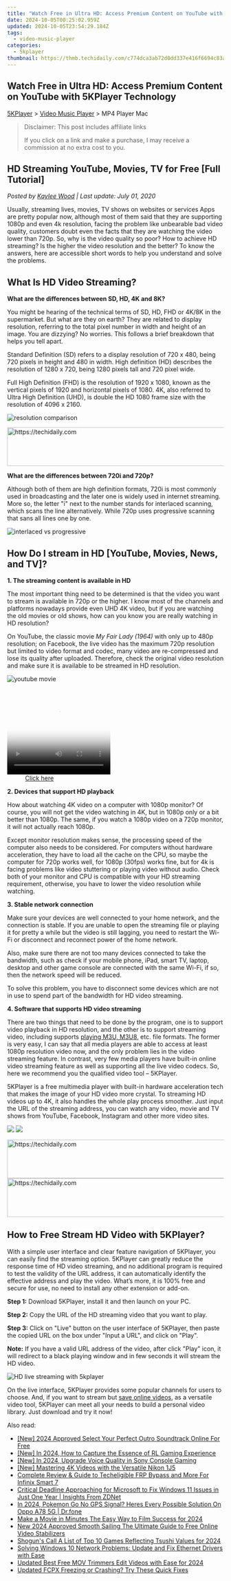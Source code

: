 ```yaml
---
title: "Watch Free in Ultra HD: Access Premium Content on YouTube with 5KPlayer Technology"
date: 2024-10-05T00:25:02.959Z
updated: 2024-10-05T23:54:29.184Z
tags:
  - video-music-player
categories:
  - 5kplayer
thumbnail: https://thmb.techidaily.com/c774dca3ab72d0dd337e416f6694c83a3258e570406ced6f2d33110479fdae4a.jpg
---
```


## Watch Free in Ultra HD: Access Premium Content on YouTube with 5KPlayer Technology

[5KPlayer](https://tools.techidaily.com/5kplayer/products/) \> [Video Music Player](https://tools.techidaily.com/5kplayer/video-music-player/) \> MP4 Player Mac

>  Disclaimer: This post includes affiliate links
>
>  If you click on a link and make a purchase, I may receive a commission at no extra cost to you.
>

## HD Streaming YouTube, Movies, TV for Free \[Full Tutorial\]

 _Posted by [Kaylee Wood](https://www.quora.com/profile/Amanda-Hu-21) | Last update: July 01, 2020_

Usually, streaming lives, movies, TV shows on websites or services Apps are pretty popular now, although most of them said that they are supporting 1080p and even 4k resolution, facing the problem like unbearable bad video quality, customers doubt even the facts that they are watching the video lower than 720p. So, why is the video quality so poor? How to achieve HD streaming? Is the higher the video resolution and the better? To know the answers, here are accessible short words to help you understand and solve the problems.

## What Is HD Video Streaming?

**What are the differences between SD, HD, 4K and 8K?**

You might be hearing of the technical terms of SD, HD, FHD or 4K/8K in the supermarket. But what are they on earth? They are related to display resolution, referring to the total pixel number in width and height of an image. You are dizzying? No worries. This follows a brief breakdown that helps you tell apart.

Standard Definition (SD) refers to a display resolution of 720 x 480, being 720 pixels in height and 480 in width. High definition (HD) describes the resolution of 1280 x 720, being 1280 pixels tall and 720 pixel wide.

Full High Definition (FHD) is the resolution of 1920 x 1080, known as the vertical pixels of 1920 and horizontal pixels of 1080\. 4K, also referred to Ultra High Definition (UHD), is double the HD 1080 frame size with the resolution of 4096 x 2160.

![resolution comparison](https://www.5kplayer.com/video-music-player/img/resolution-explained.jpg) 

<!-- affiliate ads begin -->
<a href="https://aidotcom.pxf.io/c/5597632/2134499/19576" target="_top" id="2134499">
  <img src="//a.impactradius-go.com/display-ad/19576-2134499" border="0" alt="https://techidaily.com" width="600" height="90"/>
</a>
<img height="0" width="0" src="https://aidotcom.pxf.io/i/5597632/2134499/19576" style="position:absolute;visibility:hidden;" border="0" />
<!-- affiliate ads end -->

**What are the differences between 720i and 720p?**

Although both of them are high definition formats, 720i is most commonly used in broadcasting and the later one is widely used in internet streaming. More so, the letter "i" next to the number stands for interlaced scanning, which scans the line alternatively. While 720p uses progressive scanning that sans all lines one by one.

![interlaced vs progressive](https://www.5kplayer.com/video-music-player/img/720i-vs-720p.jpg) 

## How Do I stream in HD \[YouTube, Movies, News, and TV\]?

**1\. The streaming content is available in HD**

The most important thing need to be determined is that the video you want to stream is available in 720p or the higher. I know most of the channels and platforms nowadays provide even UHD 4K video, but if you are watching the old movies or old shows, how can you know you are really watching in HD resolution?

On YouTube, the classic movie _My Fair Lady (1964)_ with only up to 480p resolution; on Facebook, the live video has the maximum 720p resolution but limited to video format and codec, many video are re-compressed and lose its quality after uploaded. Therefore, check the original video resolution and make sure it is available to be streamed in HD resolution.

![youtube movie](https://www.5kplayer.com/video-music-player/img/my-fair-lady-youtube.jpg) 

<!-- affiliate ads begin -->
<span id="1328679">
					<video width="240" height="200" style="cursor:pointer"
           poster="//a.impactradius-go.com/display-clicktoplayimage/1328679.png"
           onclick="if(!this.playClicked){this.play();this.setAttribute('controls',true);this.playClicked=true;}">
	   <source src="//a.impactradius-go.com/display-ad/15852-1328679">
	   <img src="//a.impactradius-go.com/display-clicktoplayimage/1328679.png" style="border: none; height: 100%; width: 100%; object-fit: contain">
	</video>
	<div style="width:150px;text-align:center"><a href="javascript:window.open(decodeURIComponent('https%3A%2F%2Fthefitville.pxf.io%2Fc%2F5597632%2F1328679%2F15852'), '_blank');void(0);">Click here</a></div>
</span>
<img height="0" width="0" src="https://imp.pxf.io/i/5597632/1328679/15852" style="position:absolute;visibility:hidden;" border="0" />
<!-- affiliate ads end -->

**2\. Devices that support HD playback** 

How about watching 4K video on a computer with 1080p monitor? Of course, you will not get the video watching in 4K, but in 1080p only or a bit better than 1080p. The same, if you watch a 1080p video on a 720p monitor, it will not actually reach 1080p. 

Except monitor resolution makes sense, the processing speed of the computer also needs to be considered. For computers without hardware acceleration, they have to load all the cache on the CPU, so maybe the computer for 720p works well, for 1080p (30fps) works fine, but for 4k is facing problems like video stuttering or playing video without audio. Check both of your monitor and CPU is compatible with your HD streaming requirement, otherwise, you have to lower the video resolution while watching.

**3\. Stable network connection** 

Make sure your devices are well connected to your home network, and the connection is stable. If you are unable to open the streaming file or playing it for pretty a while but the video is still lagging, you need to restart the Wi-Fi or disconnect and reconnect power of the home network.

Also, make sure there are not too many devices connected to take the bandwidth, such as check if your mobile phone, iPad, smart TV, laptop, desktop and other game console are connected with the same Wi-Fi, if so, then the network speed will be reduced.

To solve this problem, you have to disconnect some devices which are not in use to spend part of the bandwidth for HD video streaming.

**4\. Software that supports HD video streaming** 

There are two things that need to be done by the program, one is to support video playback in HD resolution, and the other is to support streaming video, including supports [playing M3U, M3U8](https://tools.techidaily.com/5kplayer/video-music-player/), etc. file formats. The former is very easy, I can say that all media players are able to access at least 1080p resolution video now, and the only problem lies in the video streaming feature. In contrast, very few media players have built-in online video streaming feature as well as supporting all the live video codecs. So, here we recommend you the qualified video tool – 5KPlayer.

5KPlayer is a free multimedia player with built-in hardware acceleration tech that makes the image of your HD video more crystal. To streaming HD videos up to 4K, it also handles the whole play process smoother. Just input the URL of the streaming address, you can watch any video, movie and TV shows from YouTube, Facebook, Instagram and other more video sites. 

[![](https://www.5kplayer.com/video-music-player/../button/freedownbackmac.png)](https://tools.techidaily.com/5kplayer/products/) [![](https://www.5kplayer.com/video-music-player/../button/freedownwhitewin.png)](https://tools.techidaily.com/5kplayer/products/) 

<!-- affiliate ads begin -->
<a href="https://aligracehair.sjv.io/c/5597632/2027167/19272" target="_top" id="2027167">
  <img src="//a.impactradius-go.com/display-ad/19272-2027167" border="0" alt="https://techidaily.com" width="728" height="90"/>
</a>
<img height="0" width="0" src="https://aligracehair.sjv.io/i/5597632/2027167/19272" style="position:absolute;visibility:hidden;" border="0" />
<!-- affiliate ads end -->

<!-- affiliate ads begin -->
<a href="https://unicoeye.pxf.io/c/5597632/2134239/18498" target="_top" id="2134239">
  <img src="//a.impactradius-go.com/display-ad/18498-2134239" border="0" alt="https://techidaily.com" width="721" height="90"/>
</a>
<img height="0" width="0" src="https://unicoeye.pxf.io/i/5597632/2134239/18498" style="position:absolute;visibility:hidden;" border="0" />
<!-- affiliate ads end -->

## How to Free Stream HD Video with 5KPlayer?

With a simple user interface and clear feature navigation of 5KPlayer, you can easily find the streaming option. 5KPlayer can greatly reduce the response time of HD video streaming, and no additional program is required to test the validity of the URL address, it can automatically identify the effective address and play the video. What’s more, it is 100% free and secure for use, no need to install any other extension or add-on. 

**Step 1:** Download 5KPlayer, install it and then launch on your PC.

**Step 2:** Copy the URL of the HD streaming video that you want to play.

**Step 3:** Click on "Live" button on the user interface of 5KPlayer, then paste the copied URL on the box under "Input a URL", and click on "Play".

**Note:** If you have a valid URL address of the video, after click "Play" icon, it will redirect to a black playing window and in few seconds it will stream the HD video. 

![HD live streaming with 5kplayer](https://www.5kplayer.com/video-music-player/img/play-m3u8-files.jpg) 

On the live interface, 5KPlayer provides some popular channels for users to choose. And, if you want to stream but [save online videos](https://tools.techidaily.com/5kplayer/youtube-download/), as a versatile video tool, 5KPlayer can meet all your needs to build a personal video library. Just download and try it now!

<ins class="adsbygoogle"
     style="display:block"
     data-ad-format="autorelaxed"
     data-ad-client="ca-pub-7571918770474297"
     data-ad-slot="1223367746"></ins>

<ins class="adsbygoogle"
     style="display:block"
     data-ad-client="ca-pub-7571918770474297"
     data-ad-slot="8358498916"
     data-ad-format="auto"
     data-full-width-responsive="true"></ins>

<span class="atpl-alsoreadstyle">Also read:</span>
<div><ul>
<li><a href="https://fox-blue.techidaily.com/new-2024-approved-select-your-perfect-outro-soundtrack-online-for-free/"><u>[New] 2024 Approved Select Your Perfect Outro Soundtrack Online For Free</u></a></li>
<li><a href="https://screen-capture.techidaily.com/new-in-2024-how-to-capture-the-essence-of-rl-gaming-experience/"><u>[New] In 2024, How to Capture the Essence of RL Gaming Experience</u></a></li>
<li><a href="https://article-files.techidaily.com/new-in-2024-upgrade-voice-quality-in-sony-console-gaming/"><u>[New] In 2024, Upgrade Voice Quality in Sony Console Gaming</u></a></li>
<li><a href="https://fox-direct.techidaily.com/new-mastering-4k-videos-with-the-versatile-nikon-1j5/"><u>[New] Mastering 4K Videos with the Versatile Nikon 1J5</u></a></li>
<li><a href="https://unlock-android.techidaily.com/complete-review-and-guide-to-techeligible-frp-bypass-and-more-for-infinix-smart-7-by-drfone-android/"><u>Complete Review & Guide to Techeligible FRP Bypass and More For Infinix Smart 7</u></a></li>
<li><a href="https://win-special.techidaily.com/critical-deadline-approaching-for-microsoft-to-fix-windows-11-issues-in-just-one-year-insights-from-zdnet/"><u>Critical Deadline Approaching for Microsoft to Fix Windows 11 Issues in Just One Year | Insights From ZDNet</u></a></li>
<li><a href="https://android-pokemon-go.techidaily.com/in-2024-pokemon-go-no-gps-signal-heres-every-possible-solution-on-oppo-a78-5g-drfone-by-drfone-virtual-android/"><u>In 2024, Pokemon Go No GPS Signal? Heres Every Possible Solution On Oppo A78 5G | Dr.fone</u></a></li>
<li><a href="https://video-ai-editor.techidaily.com/make-a-movie-in-minutes-the-easy-way-to-film-success-for-2024/"><u>Make a Movie in Minutes The Easy Way to Film Success for 2024</u></a></li>
<li><a href="https://video-ai-editor.techidaily.com/new-2024-approved-smooth-sailing-the-ultimate-guide-to-free-online-video-stabilizers/"><u>New 2024 Approved Smooth Sailing The Ultimate Guide to Free Online Video Stabilizers</u></a></li>
<li><a href="https://screen-activity-recording.techidaily.com/shoguns-call-a-list-of-top-10-games-reflecting-tsushi-values-for-2024/"><u>Shogun's Call A List of Top 10 Games Reflecting Tsushi Values for 2024</u></a></li>
<li><a href="https://driver-download.techidaily.com/solving-windows-10-network-problems-update-and-fix-ethernet-drivers-with-ease/"><u>Solving Windows 10 Network Problems: Update and Fix Ethernet Drivers with Ease</u></a></li>
<li><a href="https://video-ai-editor.techidaily.com/updated-best-free-mov-trimmers-edit-videos-with-ease-for-2024/"><u>Updated Best Free MOV Trimmers Edit Videos with Ease for 2024</u></a></li>
<li><a href="https://video-ai-editor.techidaily.com/updated-fcpx-freezing-or-crashing-try-these-quick-fixes/"><u>Updated FCPX Freezing or Crashing? Try These Quick Fixes</u></a></li>
</ul></div>

